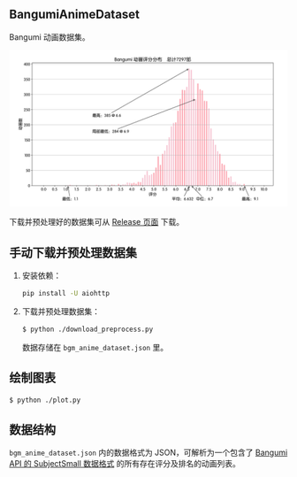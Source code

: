 ## BangumiAnimeDataset

Bangumi 动画数据集。

![效果图](https://github.com/NKID00/BangumiAnimeDataset/raw/main/Figure.png)

下载并预处理好的数据集可从 [Release 页面](https://github.com/NKID00/BangumiAnimeDataset/releases) 下载。

## 手动下载并预处理数据集

1. 安装依赖：

   ```sh
   pip install -U aiohttp
   ```

2. 下载并预处理数据集：

   ```sh
   $ python ./download_preprocess.py
   ```

   数据存储在 `bgm_anime_dataset.json` 里。

## 绘制图表

```sh
$ python ./plot.py
```

## 数据结构

`bgm_anime_dataset.json` 内的数据格式为 JSON，可解析为一个包含了 [Bangumi API 的 SubjectSmall 数据格式](https://bangumi.github.io/api/#model-SubjectSmall) 的所有存在评分及排名的动画列表。
